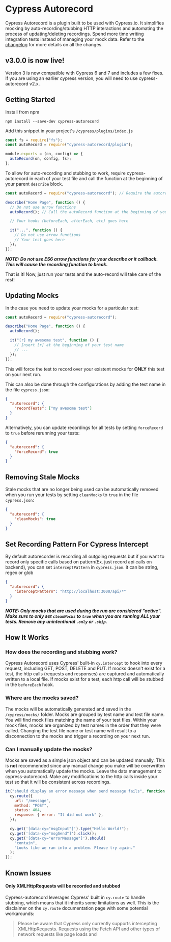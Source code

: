 # Cypress Autorecord

Cypress Autorecord is a plugin built to be used with Cypress.io. It simplifies mocking by auto-recording/stubbing HTTP interactions and automating the process of updating/deleting recordings. Spend more time writing integration tests instead of managing your mock data. Refer to the [changelog](https://github.com/Nanciee/cypress-autorecord/blob/master/CHANGELOG.md) for more details on all the changes.

## v3.0.0 is now live!

Version 3 is now compatible with Cypress 6 and 7 and includes a few fixes. If you are using an earlier cypress version, you will need to use cypress-autorecord v2.x.

## Getting Started

Install from npm

```
npm install --save-dev cypress-autorecord
```

Add this snippet in your project's `/cypress/plugins/index.js`

```js
const fs = require("fs");
const autoRecord = require("cypress-autorecord/plugin");

module.exports = (on, config) => {
  autoRecord(on, config, fs);
};
```

To allow for auto-recording and stubbing to work, require cypress-autorecord in each of your test file and call the function at the beginning of your parent `describe` block.

```js
const autoRecord = require("cypress-autorecord"); // Require the autorecord function

describe("Home Page", function () {
  // Do not use arrow functions
  autoRecord(); // Call the autoRecord function at the beginning of your describe block

  // Your hooks (beforeEach, afterEach, etc) goes here

  it("...", function () {
    // Do not use arrow functions
    // Your test goes here
  });
});
```

**_NOTE: Do not use ES6 arrow functions for your describe or it callback. This will cause the recording function to break._**

That is it! Now, just run your tests and the auto-record will take care of the rest!

## Updating Mocks

In the case you need to update your mocks for a particular test:

```js
const autoRecord = require("cypress-autorecord");

describe("Home Page", function () {
  autoRecord();

  it("[r] my awesome test", function () {
    // Insert [r] at the beginning of your test name
    // ...
  });
});
```

This will force the test to record over your existent mocks for **ONLY** this test on your next run.

This can also be done through the configurations by adding the test name in the file `cypress.json`:

```json
{
  "autorecord": {
    "recordTests": ["my awesome test"]
  }
}
```

Alternatively, you can update recordings for all tests by setting `forceRecord` to `true` before rerunning your tests:

```json
{
  "autorecord": {
    "forceRecord": true
  }
}
```

## Removing Stale Mocks

Stale mocks that are no longer being used can be automatically removed when you run your tests by setting `cleanMocks` to `true` in the file `cypress.json`:

```json
{
  "autorecord": {
    "cleanMocks": true
  }
}
```

## Set Recording Pattern For Cypress Intercept

By default autorecorder is recording all outgoing requests but if you want to record only specific calls based on pattern(Ex. just record api calls on backend), you can set `interceptPattern` in `cypress.json`. it can be string, regex or glob

```json
{
  "autorecord": {
    "interceptPattern": "http://localhost:3000/api/*"
  }
}
```

**_NOTE: Only mocks that are used during the run are considered "active". Make sure to only set `cleanMocks` to `true` when you are running ALL your tests. Remove any unintentional `.only` or `.skip`._**

## How It Works

### How does the recording and stubbing work?

Cypress Autorecord uses Cypress' built-in `cy.intercept` to hook into every request, including GET, POST, DELETE and PUT. If mocks doesn't exist for a test, the http calls (requests and responses) are captured and automatically written to a local file. If mocks exist for a test, each http call will be stubbed in the `beforeEach` hook.

### Where are the mocks saved?

The mocks will be automatically generated and saved in the `/cypress/mocks/` folder. Mocks are grouped by test name and test file name. You will find mock files matching the name of your test files. Within your mock files, mocks are organized by test names in the order that they were called. Changing the test file name or test name will result to a disconnection to the mocks and trigger a recording on your next run.

### Can I manually update the mocks?

Mocks are saved as a simple json object and can be updated manually. This is **not** recommended since any manual change you make will be overwritten when you automatically update the mocks. Leave the data management to cypress-autorecord. Make any modifications to the http calls inside your test so that it will be consistent across recordings.

```js
it("should display an error message when send message fails", function () {
  cy.route({
    url: "/message",
    method: "POST",
    status: 404,
    response: { error: "It did not work" },
  });

  cy.get('[data-cy="msgInput"]').type("Hello World!");
  cy.get('[data-cy="msgSend"]').click();
  cy.get('[data-cy="errorMessage"]').should(
    "contain",
    "Looks like we ran into a problem. Please try again."
  );
});
```

## Known Issues

#### Only XMLHttpRequests will be recorded and stubbed

Cypress-autorecord leverages Cypress' built in `cy.route` to handle stubbing, which means that it inherits some limitations as well. This is the disclaimer on the `cy.route` documentation page with some potential workarounds:

> Please be aware that Cypress only currently supports intercepting XMLHttpRequests. Requests using the Fetch API and other types of network requests like page loads and <script> tags will not be intercepted or visible in the Command Log. See [#95](https://github.com/cypress-io/cypress/issues/95) for more details and temporary workarounds.

## Contributions

I would really appreciate any help with bug fixes or any new features you think might be relevant! Feel free to submit a PR!

